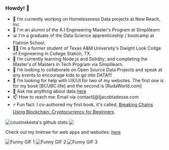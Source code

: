 ### Howdy! 👋

- 🔭 I’m currently working on Homelessness Data projects at New Reach, Inc. 
- 🤖 I'm an alumni of the A.I Engineering Master's Program at Simplilearn
- 📊 I'm a graduate of the Data Science apprenticeship / bootcamp at Flatiron School.
- 👍🏾 I'm a former student of Texas A&M University's Dwight Look Collge of Engineering in College Station, TX.  
- 🌱 I’m currently learning Node.js and Solidity; and completing the Master's of Masters in Tech Program via Simplilearn.
- 👯 I’m looking to collaborate on Open Source Data Projects and speak at any events to encourage kids to go into DATA!!!
- 🤔 I’m looking for help with UX/UI for two of my websites. The first one is for my book [BCUBC.life] and the second is [RudaWorld.com]
- 💬 Ask me anything about data [here](https://github.com/cousinskeeta/cousinskeeta/issues)
- 📫 How to reach me: Email via contact[@]jacobtadesse.com
- ⚡ Fun fact: I co-authored my first book, it's called, [Breaking Chains Using Blockchain: Cryptocurrency for Beginners](https://bcubc.life/?add-to-cart=18). 


<img align="center" src="https://github-readme-stats.vercel.app/api?username=cousinskeeta&show_icons=true&include_all_commits=true&theme=radical" alt="cousinskeeta's github stats" />

<img align="center" src="https://github-readme-stats.vercel.app/api/top-langs/?username=cousinskeeta&layout=compact&theme=radical" />

Check out my linktree for web apps and websites:
[here](https://linktr.ee/jacobtadesse)

![Funny GIF 1](https://media.giphy.com/media/G1ifnX4d5tYFACktp9/giphy.gif)
![Funny GIF 2](https://media.giphy.com/media/GbH8vRmrNHdVZhouBt/giphy.gif)
![Funny GIF 3](https://media.giphy.com/media/xT9C25UNTwfZuk85WP/giphy.gif)

